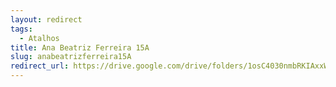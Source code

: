 ```yaml
---
layout: redirect
tags:
  - Atalhos
title: Ana Beatriz Ferreira 15A
slug: anabeatrizferreira15A
redirect_url: https://drive.google.com/drive/folders/1osC4030nmbRKIAxxWuXaiBRciiw6mvjx?usp=drive_link
---
```


